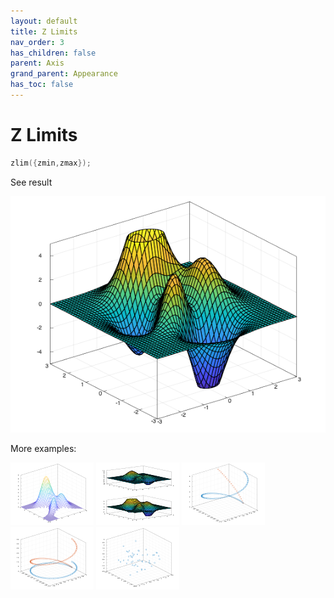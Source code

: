 ```yaml
---
layout: default
title: Z Limits
nav_order: 3
has_children: false
parent: Axis
grand_parent: Appearance
has_toc: false
---
```

# Z Limits

```cpp
zlim({zmin,zmax});
```


See result

[![example_zlim_1](zlim/zlim_1.png)](../../../../examples/appearance/axis/zlim/zlim_1.cpp)

More examples:
    
[![example_zlim_2](zlim/zlim_2_thumb.png)](../../../../examples/appearance/axis/zlim/zlim_2.cpp)  [![example_zlim_3](zlim/zlim_3_thumb.png)](../../../../examples/appearance/axis/zlim/zlim_3.cpp)  [![example_zlim_4](zlim/zlim_4_thumb.png)](../../../../examples/appearance/axis/zlim/zlim_4.cpp)  [![example_zlim_5](zlim/zlim_5_thumb.png)](../../../../examples/appearance/axis/zlim/zlim_5.cpp)  [![example_zlim_6](zlim/zlim_6_thumb.png)](../../../../examples/appearance/axis/zlim/zlim_6.cpp)

  


